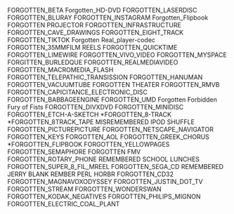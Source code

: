 FORGOTTEN_BETA
Forgotten_HD-DVD
FORGOTTEN_LASERDISC
FORGOTTEN_BLURAY
FORGOTTEN_INSTAGRAM
Forgotten_Flipbook
FORGOTTEN PROJECTOR
FORGOTTEN_INFRASTRUCTURE
FORGOTTEN_CAVE_DRAWINGS
FORGOTTEN_EIGHT_TRACK
FORGOTTEN_TIKTOK
Forgotten Real_player-codec
FORGOTTEN_35MMFILM REELS
FORGOTTEN_QUICKTIME
FORGOTTEN_LIMEWIRE
FORGOTTEN_VIVO_VIDEO
FORGOTTEN_MYSPACE
FORGITTEN_BURLEDQUE
FORGOTTEN_REALMEDIAVIDEO
FORGOTTEN_MACROMEDIA_FLASH
FORGOTTEN_TELEPATHIC_TRANSISSION
FORGOTTEN_HANUMAN
FORGOTTEN_VACUUMTUBE
FORGOTTEN THEATER
FORGOTTEN_RMVB
FORGOTTEN_CAPICITANCE_ELECTRONIC_DISC
FORGOTTEN_BABBAGEENGINE
FORGOTTEN_UMD
Forgotten Forbidden Fury of Fists
FORGOTTEN_DIVXDVD
FORGOTTEN_MINIDISC
FORGOTTEN_ETCH-A-SKETCH
*FORGOTTEN_8-TRACK
*FORGOTTEN_8TRACK_TAPE
MISREMEMBERED IPOD SHUFFLE
FORGOTTEN_PICTUREPICTURE
FORGOTTEN_NETSCAPE_NAVIGATOR
FORGOTTEN_KEYS
FORGOTTEN_AOL
FORGOTTEN_GREEK_CHORUS
*FORGOTTEN_FLIPBOOK
FORGOTTEN_YELLOWPAGES
FORGOTTEN_SEMAPHORE
FORGOTTEN FMV
FORGOTTEN_ROTARY_PHONE
REMEMBERED SCHOOL LUNCHES
FORGOTTEN_SUPER_8_FIL_MREEL
FORGOTTEN_SEGA_CD
REMEMBERED JERRY BLANK
REMBER PERL HORBR
FORGOTTEN_CD32
FORGOTTEN_MAGNAVOXODYSSEY
FORGOTTEN_JUSTIN_DOT_TV
FORGOTTEN_STREAM
FORGOTTEN_WONDERSWAN
FORGOTTEN_KODAK_NEGATIVES
FORGOTTEN_PHILIPS_MIGNON
FORGOTTEN_ELECTRIC_COAL_PLANT
